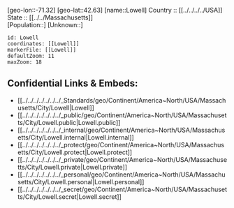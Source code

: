 ﻿---
location: [42.63,-71.32] 
mapzoom: [7,12] 
mapmarker: city 
type: City
tags:
- geo/City


SpocWebEntityId: 32112
isDeleted: false
confidential: public

---
[geo-lon::-71.32] 
[geo-lat::42.63] 
[name::Lowell] 
Country :: [[../../../../USA]]  
State :: [[../../Massachusetts]]  
[Population::] 
[Unknown::] 


```leaflet
id: Lowell
coordinates: [[Lowell]] 
markerFile: [[Lowell]] 
defaultZoom: 11 
maxZoom: 18
```


## Confidential Links & Embeds: 
- [[../../../../../../../_Standards/geo/Continent/America~North/USA/Massachusetts/City/Lowell|Lowell]] 
- [[../../../../../../../_public/geo/Continent/America~North/USA/Massachusetts/City/Lowell.public|Lowell.public]] 
- [[../../../../../../../_internal/geo/Continent/America~North/USA/Massachusetts/City/Lowell.internal|Lowell.internal]] 
- [[../../../../../../../_protect/geo/Continent/America~North/USA/Massachusetts/City/Lowell.protect|Lowell.protect]] 
- [[../../../../../../../_private/geo/Continent/America~North/USA/Massachusetts/City/Lowell.private|Lowell.private]] 
- [[../../../../../../../_personal/geo/Continent/America~North/USA/Massachusetts/City/Lowell.personal|Lowell.personal]] 
- [[../../../../../../../_secret/geo/Continent/America~North/USA/Massachusetts/City/Lowell.secret|Lowell.secret]] 
